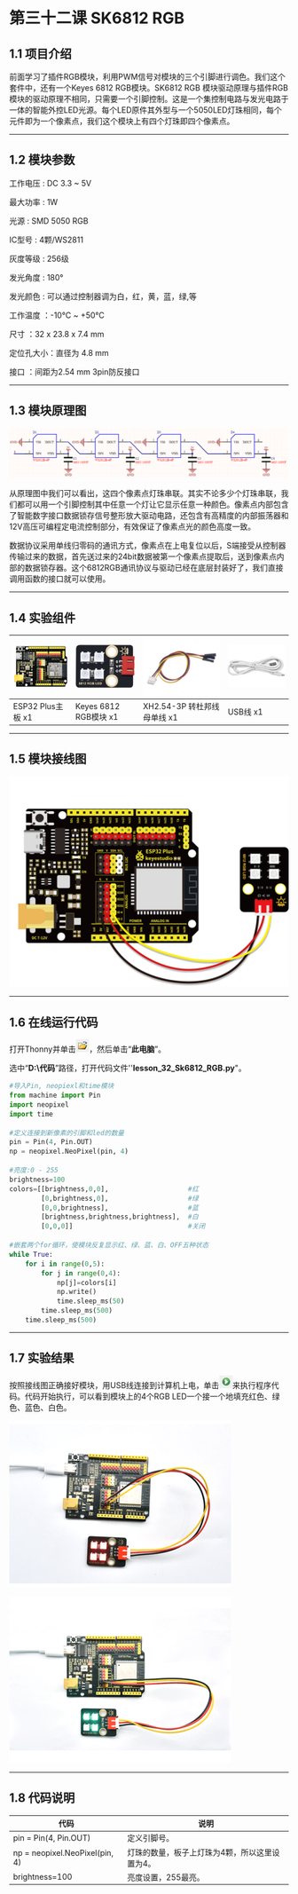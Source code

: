 # 第三十二课 SK6812 RGB

## 1.1 项目介绍

前面学习了插件RGB模块，利用PWM信号对模块的三个引脚进行调色。我们这个套件中，还有一个Keyes 6812 RGB模块。SK6812 RGB 模块驱动原理与插件RGB模块的驱动原理不相同，只需要一个引脚控制。这是一个集控制电路与发光电路于一体的智能外控LED光源。每个LED原件其外型与一个5050LED灯珠相同，每个元件即为一个像素点，我们这个模块上有四个灯珠即四个像素点。

---

## 1.2 模块参数

工作电压 : DC 3.3 ~ 5V 

最大功率 : 1W

光源 : SMD 5050 RGB

IC型号 : 4颗/WS2811

灰度等级 : 256级

发光角度 : 180°

发光颜色 : 可以通过控制器调为白，红，黄，蓝，绿,等

工作温度 ：-10°C ~ +50°C

尺寸 ：32 x 23.8 x 7.4 mm

定位孔大小：直径为 4.8 mm

接口 ：间距为2.54 mm 3pin防反接口

---

## 1.3 模块原理图

![](media/321301.png)

从原理图中我们可以看出，这四个像素点灯珠串联。其实不论多少个灯珠串联，我们都可以用一个引脚控制其中任意一个灯让它显示任意一种颜色。像素点内部包含了智能数字接口数据锁存信号整形放大驱动电路，还包含有高精度的内部振荡器和12V高压可编程定电流控制部分，有效保证了像素点光的颜色高度一致。

数据协议采用单线归零码的通讯方式，像素点在上电复位以后，S端接受从控制器传输过来的数据，首先送过来的24bit数据被第一个像素点提取后，送到像素点内部的数据锁存器。这个6812RGB通讯协议与驱动已经在底层封装好了，我们直接调用函数的接口就可以使用。

---

## 1.4 实验组件

| ![img](media/KS5016.png) | ![img](media/KE4009.png) | ![img](media/3pin.jpg)       | ![img](media/USB.jpg) |
| ------------------------ | ------------------------ | ---------------------------- | --------------------- |
| ESP32 Plus主板 x1        | Keyes 6812 RGB模块 x1    | XH2.54-3P 转杜邦线母单线  x1 | USB线  x1             |

---

## 1.5 模块接线图

![](media/321501.png)

---

## 1.6 在线运行代码

打开Thonny并单击![1303](media/1303.png)，然后单击“**此电脑**”。

选中“**D:\代码**”路径，打开代码文件''**lesson_32_Sk6812_RGB.py**"。

```python
#导入Pin, neopiexl和time模块
from machine import Pin
import neopixel
import time

#定义连接到新像素的引脚和led的数量
pin = Pin(4, Pin.OUT)
np = neopixel.NeoPixel(pin, 4) 

#亮度:0 - 255
brightness=100                                
colors=[[brightness,0,0],                    #红
        [0,brightness,0],                    #绿
        [0,0,brightness],                    #蓝
        [brightness,brightness,brightness],  #白
        [0,0,0]]                             #关闭

#嵌套两个for循环，使模块反复显示红、绿、蓝、白、OFF五种状态    
while True:
    for i in range(0,5):
        for j in range(0,4):
            np[j]=colors[i]
            np.write()
            time.sleep_ms(50)
        time.sleep_ms(500)
    time.sleep_ms(500)
```

---

## 1.7 实验结果

按照接线图正确接好模块，用USB线连接到计算机上电，单击![1305](media/1305.png)来执行程序代码。代码开始执行，可以看到模块上的4个RGB LED一个接一个地填充红色、绿色、蓝色、白色。

![](media/321701.png)

![](media/321702.png)

---

## 1.8 代码说明

| 代码                           | 说明                                           |
| ------------------------------ | ---------------------------------------------- |
| pin = Pin(4, Pin.OUT)          | 定义引脚号。                                   |
| np = neopixel.NeoPixel(pin, 4) | 灯珠的数量，板子上灯珠为4颗，所以这里设置为4。 |
| brightness=100                 | 亮度设置，255最亮。                            |

 
